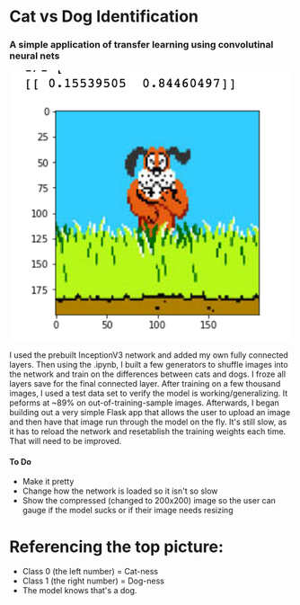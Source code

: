 # Cat vs Dog Identification
### A simple application of transfer learning using convolutinal neural nets

![DuckHunt Dog](readmeImage/duckhuntDog.png)

I used the prebuilt InceptionV3 network and added my own fully connected
layers. Then using the .ipynb, I built a few generators to shuffle images into
the network and train on the differences between cats and dogs. I froze all
layers save for the final connected layer. After training on a few thousand
images, I used a test data set to verify the model is working/generalizing. It
peforms at ~89% on out-of-training-sample images. Afterwards, I began building
out a very simple Flask app that allows the user to upload an image and then
have that image run through the model on the fly. It's still slow, as it has
to reload the network and resetablish the training weights each time. That
will need to be improved.

#### To Do
* Make it pretty
* Change how the network is loaded so it isn't so slow
* Show the compressed (changed to 200x200) image so the user can gauge if the
model sucks or if their image needs resizing

# Referencing the top picture:


* Class 0 (the left number) = Cat-ness
* Class 1 (the right number) = Dog-ness
* The model knows that's a dog. 
